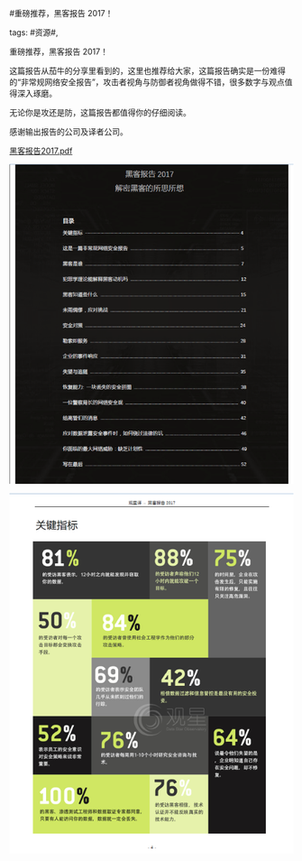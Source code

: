 #重磅推荐，黑客报告 2017！

tags: #资源#, 

重磅推荐，黑客报告 2017！

这篇报告从茄牛的分享里看到的，这里也推荐给大家，这篇报告确实是一份难得的“非常规网络安全报告”，攻击者视角与防御者视角做得不错，很多数字与观点值得深入琢磨。

无论你是攻还是防，这篇报告都值得你的仔细阅读。

感谢输出报告的公司及译者公司。

[黑客报告2017.pdf](/assets/28511155888581_黑客报告2017.pdf)

![image_15288822542222](/assets/15288822542222.jpeg)

![image_51288822152254](/assets/51288822152254.jpeg)

[comment]: <> (topic_id:51122225828114)

[comment]: <> (create_time:2017-06-27T11:38:01.171+0800)

[comment]: <> (topic_type:talk)

[comment]: <> (owner:781244882_余弦)

